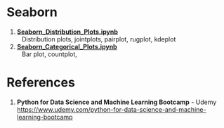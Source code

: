 # Seaborn

1.  **[Seaborn_Distribution_Plots.ipynb](https://github.com/nkuhta/Data-Science-and-Machine-Learning-Bootcamp/blob/master/6.%20%20Seaborn%20Data%20Visualization/Seaborn_Distribution_Plots.ipynb)**  
&ensp;	Distribution plots, jointplots, pairplot, rugplot, kdeplot
2.  **[Seaborn_Categorical_Plots.ipynb](https://github.com/nkuhta/Data-Science-and-Machine-Learning-Bootcamp/blob/master/6.%20%20Seaborn%20Data%20Visualization/Seaborn_Distribution_Plots.ipynb)**  
&ensp;	Bar plot, countplot, 

 
#  References
1.  **Python for Data Science and Machine Learning Bootcamp** - Udemy   
	https://www.udemy.com/python-for-data-science-and-machine-learning-bootcamp
